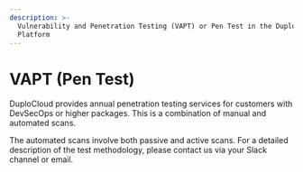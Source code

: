 ```yaml
---
description: >-
  Vulnerability and Penetration Testing (VAPT) or Pen Test in the DuploCloud
  Platform
---
```


# VAPT (Pen Test)

DuploCloud provides annual penetration testing services for customers with DevSecOps or higher packages. This is a combination of manual and automated scans.&#x20;

The automated scans involve both passive and active scans. For a detailed description of the test methodology, please contact us via your Slack channel or email.
